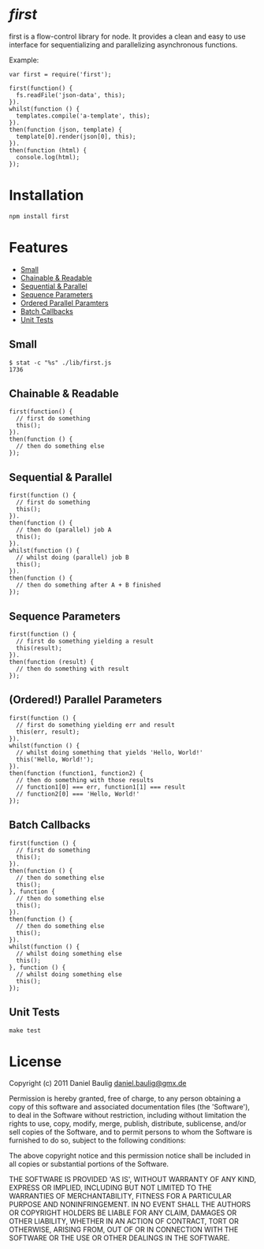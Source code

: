 # _first_

first is a flow-control library for node. It provides a clean and easy to use interface for sequentializing and parallelizing asynchronous functions.

Example:

    var first = require('first');

    first(function() {
      fs.readFile('json-data', this);
    }).
    whilst(function () {
      templates.compile('a-template', this);
    }).
    then(function (json, template) {
      template[0].render(json[0], this);
    }).
    then(function (html) {
      console.log(html);
    });

# Installation

    npm install first

# Features
  * [Small](#small)
  * [Chainable & Readable](#chainable)
  * [Sequential & Parallel](#seqandpar)
  * [Sequence Parameters](#parameters)
  * [Ordered Parallel Paramters](#parpar)
  * [Batch Callbacks](#batch)
  * [Unit Tests](#tests)

## <a name="small" />Small
    
    $ stat -c "%s" ./lib/first.js 
    1736

## <a name="chainable" />Chainable & Readable

    first(function() {
      // first do something
      this();
    }).
    then(function () {
      // then do something else
    });

## <a name="seqandpar" />Sequential & Parallel

    first(function () {
      // first do something
      this();
    }).
    then(function () {
      // then do (parallel) job A
      this();
    }).
    whilst(function () {
      // whilst doing (parallel) job B
      this();
    }).
    then(function () {
      // then do something after A + B finished
    });

## <a name="parameters" />Sequence Parameters

    first(function () {
      // first do something yielding a result
      this(result);
    }).
    then(function (result) {
      // then do something with result
    });

## <a name="parpar" />(Ordered!) Parallel Parameters

    first(function () {
      // first do something yielding err and result
      this(err, result);
    }).
    whilst(function () {
      // whilst doing something that yields 'Hello, World!'
      this('Hello, World!');
    }).
    then(function (function1, function2) {
      // then do something with those results
      // function1[0] === err, function1[1] === result 
      // function2[0] === 'Hello, World!'
    });

## <a name="batch" />Batch Callbacks

    first(function () {
      // first do something
      this();
    }).
    then(function () {
      // then do something else
      this();
    }, function {
      // then do something else
      this();
    }).
    then(function () {
      // then do something else
      this();
    }).
    whilst(function () {
      // whilst doing something else
      this();
    }, function () {
      // whilst doing something else
      this();
    });

## <a name="tests" />Unit Tests

    make test


# License

Copyright (c) 2011 Daniel Baulig <daniel.baulig@gmx.de>

Permission is hereby granted, free of charge, to any person obtaining a copy of this software and associated documentation files (the 'Software'), to deal in the Software without restriction, including without limitation the rights to use, copy, modify, merge, publish, distribute, sublicense, and/or sell copies of the Software, and to permit persons to whom the Software is furnished to do so, subject to the following conditions:

The above copyright notice and this permission notice shall be included in all copies or substantial portions of the Software.

THE SOFTWARE IS PROVIDED 'AS IS', WITHOUT WARRANTY OF ANY KIND, EXPRESS OR IMPLIED, INCLUDING BUT NOT LIMITED TO THE WARRANTIES OF MERCHANTABILITY, FITNESS FOR A PARTICULAR PURPOSE AND NONINFRINGEMENT.  IN NO EVENT SHALL THE AUTHORS OR COPYRIGHT HOLDERS BE LIABLE FOR ANY CLAIM, DAMAGES OR OTHER LIABILITY, WHETHER IN AN ACTION OF CONTRACT, TORT OR OTHERWISE, ARISING FROM, OUT OF OR IN CONNECTION WITH THE SOFTWARE OR THE USE OR OTHER DEALINGS IN THE SOFTWARE.
